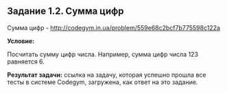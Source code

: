 **Задание 1.2. Сумма цифр**
--------------------------------
Сумма цифр - http://codegym.in.ua/problem/559e68c2bcf7b775598c122a

**Условие:**

Посчитать сумму цифр числа. Например, сумма цифр числа 123 равняется 6.

**Результат задачи:** ссылка на задачу, которая успешно прошла все тесты в системе Codegym,
загружена, как ответ на это задание.